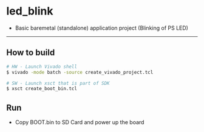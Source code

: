 # led_blink

- Basic baremetal (standalone) application project (Blinking of PS LED)

***

## How to build

```bash
# HW - Launch Vivado shell
$ vivado -mode batch -source create_vivado_project.tcl

# SW - Launch xsct that is part of SDK
$ xsct create_boot_bin.tcl
```

## Run

- Copy BOOT.bin to SD Card and power up the board
